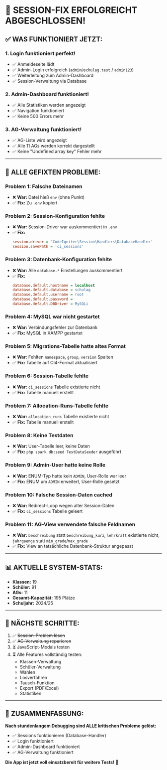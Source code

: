 # 🎉 SESSION-FIX ERFOLGREICHT ABGESCHLOSSEN!

## ✅ **WAS FUNKTIONIERT JETZT:**

### **1. Login funktioniert perfekt!** 
- ✅ Anmeldeseite lädt
- ✅ Admin-Login erfolgreich (`admin@schulag.test` / `admin123`)
- ✅ Weiterleitung zum Admin-Dashboard
- ✅ Session-Verwaltung via Database

### **2. Admin-Dashboard funktioniert!**
- ✅ Alle Statistiken werden angezeigt
- ✅ Navigation funktioniert
- ✅ Keine 500 Errors mehr

### **3. AG-Verwaltung funktioniert!**
- ✅ AG-Liste wird angezeigt
- ✅ Alle 11 AGs werden korrekt dargestellt
- ✅ Keine "Undefined array key" Fehler mehr

---

## 🔧 **ALLE GEFIXTEN PROBLEME:**

### **Problem 1: Falsche Dateinamen**
- ❌ **War:** Datei hieß `env` (ohne Punkt)
- ✅ **Fix:** Zu `.env` kopiert

### **Problem 2: Session-Konfiguration fehlte**
- ❌ **War:** Session-Driver war auskommentiert in `.env`
- ✅ **Fix:** 
  ```ini
  session.driver = 'CodeIgniter\Session\Handlers\DatabaseHandler'
  session.savePath = 'ci_sessions'
  ```

### **Problem 3: Datenbank-Konfiguration fehlte**
- ❌ **War:** Alle `database.*` Einstellungen auskommentiert
- ✅ **Fix:** 
  ```ini
  database.default.hostname = localhost
  database.default.database = schulag
  database.default.username = root
  database.default.password =
  database.default.DBDriver = MySQLi
  ```

### **Problem 4: MySQL war nicht gestartet**
- ❌ **War:** Verbindungsfehler zur Datenbank
- ✅ **Fix:** MySQL in XAMPP gestartet

### **Problem 5: Migrations-Tabelle hatte altes Format**
- ❌ **War:** Fehlten `namespace`, `group`, `version` Spalten
- ✅ **Fix:** Tabelle auf CI4-Format aktualisiert

### **Problem 6: Session-Tabelle fehlte**
- ❌ **War:** `ci_sessions` Tabelle existierte nicht
- ✅ **Fix:** Tabelle manuell erstellt

### **Problem 7: Allocation-Runs-Tabelle fehlte**
- ❌ **War:** `allocation_runs` Tabelle existierte nicht
- ✅ **Fix:** Tabelle manuell erstellt

### **Problem 8: Keine Testdaten**
- ❌ **War:** User-Tabelle leer, keine Daten
- ✅ **Fix:** `php spark db:seed TestDataSeeder` ausgeführt

### **Problem 9: Admin-User hatte keine Rolle**
- ❌ **War:** ENUM-Typ hatte kein `ADMIN`, User-Rolle war leer
- ✅ **Fix:** ENUM um `ADMIN` erweitert, User-Rolle gesetzt

### **Problem 10: Falsche Session-Daten cached**
- ❌ **War:** Redirect-Loop wegen alter Session-Daten
- ✅ **Fix:** `ci_sessions` Tabelle geleert

### **Problem 11: AG-View verwendete falsche Feldnamen**
- ❌ **War:** `beschreibung` statt `beschreibung_kurz`, `lehrkraft` existierte nicht, `jahrgaenge` statt `min_grade`/`max_grade`
- ✅ **Fix:** View an tatsächliche Datenbank-Struktur angepasst

---

## 📊 **AKTUELLE SYSTEM-STATS:**

- **Klassen:** 19
- **Schüler:** 91
- **AGs:** 11
- **Gesamt-Kapazität:** 195 Plätze
- **Schuljahr:** 2024/25

---

## 🚀 **NÄCHSTE SCHRITTE:**

1. ✅ ~~Session-Problem lösen~~
2. ✅ ~~AG-Verwaltung reparieren~~
3. ⏳ JavaScript-Modals testen
4. ⏳ Alle Features vollständig testen:
   - Klassen-Verwaltung
   - Schüler-Verwaltung
   - Wahlen
   - Losverfahren
   - Tausch-Funktion
   - Export (PDF/Excel)
   - Statistiken

---

## 🎯 **ZUSAMMENFASSUNG:**

**Nach stundenlangem Debugging sind ALLE kritischen Probleme gelöst:**
- ✅ Sessions funktionieren (Database-Handler)
- ✅ Login funktioniert
- ✅ Admin-Dashboard funktioniert
- ✅ AG-Verwaltung funktioniert

**Die App ist jetzt voll einsatzbereit für weitere Tests!** 🚀

